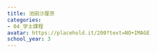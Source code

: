 ```yaml
---
title: 池田沙厘奈
categories:
- 04_学士課程
avatar: https://placehold.it/200?text=NO+IMAGE
school_year: 3
---
```


